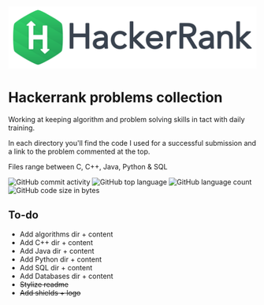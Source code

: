 [![HackerRankLogo](img/HackerRankLogo.png)](https://www.hackerrank.com/Callat)
# Hackerrank problems collection
Working at keeping algorithm and problem solving skills in tact with daily training.

In each directory you'll find the code I used for a successful submission and a link to the problem commented at the top.

Files range between C, C++, Java, Python & SQL

![GitHub commit activity](https://img.shields.io/github/commit-activity/m/latimercaleb/hacker-rank-results.svg?colorB=seaweed&label=Commit%20Frequency&style=popout)
![GitHub top language](https://img.shields.io/github/languages/top/latimercaleb/hacker-rank-results.svg?style=popout)
![GitHub language count](https://img.shields.io/github/languages/count/latimercaleb/hacker-rank-results.svg?colorB=gold&label=Language%20Count&style=popout)
![GitHub code size in bytes](https://img.shields.io/github/languages/code-size/latimercaleb/hacker-rank-results.svg?colorB=RebeccaPurple&label=Code%20Size&style=popout)

## To-do
- Add algorithms dir + content
- Add C++ dir + content
- Add Java dir + content
- Add Python dir + content
- Add SQL dir + content
- Add Databases dir + content
- ~~Stylize readme~~
- ~~Add shields + logo~~
